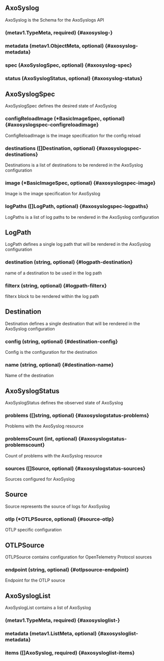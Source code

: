 ## AxoSyslog

AxoSyslog is the Schema for the AxoSyslogs API

###  (metav1.TypeMeta, required) {#axosyslog-}


### metadata (metav1.ObjectMeta, optional) {#axosyslog-metadata}


### spec (AxoSyslogSpec, optional) {#axosyslog-spec}


### status (AxoSyslogStatus, optional) {#axosyslog-status}



## AxoSyslogSpec

AxoSyslogSpec defines the desired state of AxoSyslog

### configReloadImage (*BasicImageSpec, optional) {#axosyslogspec-configreloadimage}

ConfigReloadImage is the image specification for the config reload 


### destinations ([]Destination, optional) {#axosyslogspec-destinations}

Destinations is a list of destinations to be rendered in the AxoSyslog configuration 


### image (*BasicImageSpec, optional) {#axosyslogspec-image}

Image is the image specification for AxoSyslog 


### logPaths ([]LogPath, optional) {#axosyslogspec-logpaths}

LogPaths is a list of log paths to be rendered in the AxoSyslog configuration 



## LogPath

LogPath defines a single log path that will be rendered in the AxoSyslog configuration

### destination (string, optional) {#logpath-destination}

name of a destination to be used in the log path 


### filterx (string, optional) {#logpath-filterx}

filterx block to be rendered within the log path 



## Destination

Destination defines a single destination that will be rendered in the AxoSyslog configuration

### config (string, optional) {#destination-config}

Config is the configuration for the destination 


### name (string, optional) {#destination-name}

Name of the destination 



## AxoSyslogStatus

AxoSyslogStatus defines the observed state of AxoSyslog

### problems ([]string, optional) {#axosyslogstatus-problems}

Problems with the AxoSyslog resource 


### problemsCount (int, optional) {#axosyslogstatus-problemscount}

Count of problems with the AxoSyslog resource 


### sources ([]Source, optional) {#axosyslogstatus-sources}

Sources configured for AxoSyslog 



## Source

Source represents the source of logs for AxoSyslog

### otlp (*OTLPSource, optional) {#source-otlp}

OTLP specific configuration 



## OTLPSource

OTLPSource contains configuration for OpenTelemetry Protocol sources

### endpoint (string, optional) {#otlpsource-endpoint}

Endpoint for the OTLP source 



## AxoSyslogList

AxoSyslogList contains a list of AxoSyslog

###  (metav1.TypeMeta, required) {#axosysloglist-}


### metadata (metav1.ListMeta, optional) {#axosysloglist-metadata}


### items ([]AxoSyslog, required) {#axosysloglist-items}



